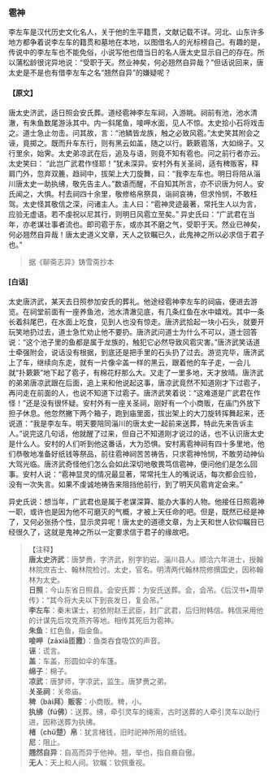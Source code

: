 <script type="text/javascript">
    var head = document.getElementsByTagName('head')[0];
    cssURL = '/public/liao.css';
    linkTag = document.createElement('link');
    linkTag.href = cssURL;
    linkTag.setAttribute('type','text/css');
    linkTag.setAttribute('rel','stylesheet');
    head.appendChild(linkTag);
</script>
### 雹神

李左车是汉代历史文化名人，关于他的生平籍贯，文献记载不详。河北、山东许多地方都争着说李左车的籍贯和墓地在本地，以图借名人的光标榜自己。有趣的是，传说中的李左车也不能免俗，小说写他也借当日的名人唐太史显示自己的存在。所以蒲松龄很诧异地说：“受职于天。然业神矣，何必翘然自异哉？”但话说回来，唐太史是不是也有借李左车之名“翘然自异”的嫌疑呢？

#### 【原文】
<section>
唐太史济武，适日照会安氏葬。道经雹神李左车祠，入游眺。祠前有池，池水清澈，有朱鱼数尾游泳其中。内一斜尾鱼，唼呷水面，见人不惊。太史拾小石将戏击之。道士急止勿击。问其故，言：“池鳞皆龙族，触之必致风雹。”太史笑其附会之诬，竟掷之。既而升车东行，则有黑云如盖，随之以行。簌簌雹落，大如绵子。又行里余，始霁。太史弟凉武在后，追及与语，则竟不知有雹也。问之前行者亦云。太史笑曰：
“此岂广武君作怪耶！”犹未深异。安村外有关圣祠，适有稗贩客，释肩门外，忽弃双簏，趋祠中，拔架上大刀旋舞，曰：“我李左车也。明日将陪从淄川唐太史一助执绋，敬先告主人。”数语而醒，不自知其所言，亦不识唐为何人。安氏闻之，大惧。村去祠四十余里，敬修格帛祭具，诣祠哀祷，但求怜悯，不敢枉驾。太史怪其敬信之深，问诸主人。主人曰：“雹神灵迹最著，常托生人以为言，应验无虚语。若不虔祝以尼其行，则明日风雹立至矣。”
异史氏曰：“广武君在当年，亦老谋壮事者流也。即司雹于东，或亦其不磨之气，受职于天。然业已神矣，何必翘然自异哉！唐太史道义文章，天人之钦瞩已久，此鬼神之所以必求信于君子也。”

</section>

> 据《聊斋志异》铸雪斋抄本

#### [白话]
<aside>

太史唐济武，某天去日照参加安氏的葬礼。他途经雹神李左车的祠庙，便进去游览。在祠堂前面有一座养鱼池，池水清澈见底，有几条红鱼在水中嬉戏。其中一条长着斜尾巴，在水面上吃食，见到人也没有惊走。唐济武拾起一块小石头，就要开玩笑地扔过去，道士急忙劝止他不要扔。唐济武问道士为什么不可以，道士回答说：“这个池子里的鱼都是属于龙族的，触犯它必然导致风雹灾害。”唐济武笑话道士牵强附会，说话没有根据，到底还是把手里的石头扔了过去。游览完毕，唐济武上了车，继续向东走，就有一片像伞盖一样的黑云，跟着他的车子走，一会儿就“扑簌簌”地下起了雹子，有棉花籽那么大。又走了一里多地，天才放晴。唐济武的弟弟唐凉武跟在后面，追上来和他说起这事，唐凉武竟然不知道刚才下过雹子，再问走在前面的人，也说不知道下过雹子。唐济武笑着说：“这难道是广武君在作怪！”还是没有很怀疑。安村外有一座关圣祠，刚好有一个小商贩，在庙门外放下担子休息。他忽然撇下两个箱子，跑到庙里面，拔出架上的大刀旋转挥舞起来，还说道：“我是李左车。明天要陪同淄川的唐太史一起前来送葬，特此先来告诉主人。”说完这几句话，他就醒了过来，但自己不知道刚才说过的话，也不认识唐太史是什么人。安村的人们听到他这番话，大为恐惧。安村离雹神祠有四十多里地，他们恭敬地准备好纸钱等祭品，前往雹神祠苦苦祷告，只求雹神怜悯，不敢劳动神仙大驾光临。唐济武奇怪他们怎么会如此深切地敬畏笃信雹神，便问他们是怎么回事。安村人说：“雹神显灵的情况最显著，常常托生人的嘴说话，每次都会应验，没有一次失言。如果不虔诚地祷告来阻挡他前行，到了明天风雹肯定会来。”

异史氏说：想当年，广武君也是属于老谋深算、能办大事的人物。他接任日照雹神一职，或许也是因为他不可磨灭的气概，才被上天任命的吧。但是，既然已经是神了，又何必张扬个性，显示灵异呢！唐太史的道德文章，为上天和世人钦仰瞩目已经很久了，这就是鬼神之所以一定要求信于君子的缘故吧。

</aside>

> 【注释】  
<b>唐太史济武</b>：唐梦赉，字济武，别字豹岩。淄川县人。顺洽六年进士，授翰林院庶吉士、翰林院检讨。太史，官名。明清两代翰林院修撰国史，因称翰林为太史。  
<b>日照</b>：今山东省日照县。会安氏葬：为安氏送葬。会，会吊。《后汉书•周举传》：“其今将大夫以下到丧发日，复会吊。”  
<b>李左车</b>：秦末谋士，初依附赵王武臣，封广武君，后归附韩信。韩信采用他的计谋先后攻克燕齐等地。相传其死后为雹神。  
<b>朱鱼</b>：红色鱼，指金鱼。  
<b>唼呷（zāxiā匝霞）</b>：鱼类吞食吸饮的声音。  
<b>诬</b>：谎言。  
<b>盖</b>：车盖，形圆如伞的车篷。  
<b>绵子</b>：棉子。  
<b>凉武</b>：唐梦师，字凉武，监生。唐梦赉之弟。  
<b>关圣祠</b>：关帝庙。  
<b>稗（bài拜）贩客</b>：小商贩。稗，小。  
<b>执绋（fú佛）</b>：送葬。绋，牵引灵车的绳索，古时送葬的人牵引灵车以助行进，因称送葬为执绋。  
<b>楮（chǔ楚）帛</b>：犹言楮钱，旧时祀神所用的纸钱。  
<b>尼</b>：阻止。  
<b>翘然自异</b>：自高而异于他神。翘，举也，指自裔自傲。  
<b>无人</b>：天上和人间。钦瞩：钦佩重视。  
